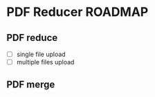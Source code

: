 # PDF Reducer ROADMAP

## PDF reduce
- [ ] single file upload
- [ ] multiple files upload

## PDF merge

